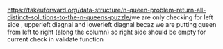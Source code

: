 https://takeuforward.org/data-structure/n-queen-problem-return-all-distinct-solutions-to-the-n-queens-puzzle/
​
​
we are only checking for left side , upperleft diagnal and lowerleft diagnal becaz we are putting queen from left to right (along the column) so right side should be empty for current check in validate function